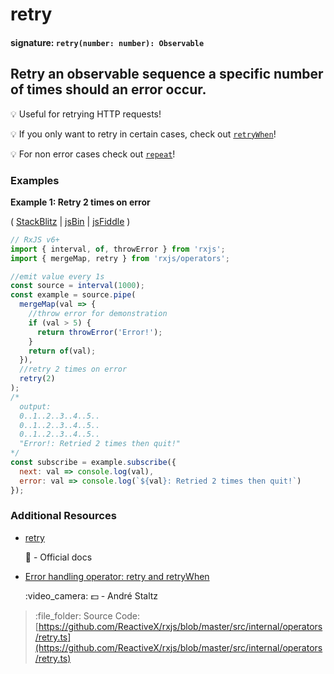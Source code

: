 # retry

#### signature: `retry(number: number): Observable`

## Retry an observable sequence a specific number of times should an error occur.

:bulb: Useful for retrying HTTP requests!

:bulb: If you only want to retry in certain cases, check out [`retryWhen`](retrywhen.md)!

:bulb: For non error cases check out [`repeat`](../utility/repeat.md)!

### Examples

**Example 1: Retry 2 times on error**

\( [StackBlitz](https://stackblitz.com/edit/typescript-jpjcpg?file=index.ts&devtoolsheight=100) \| [jsBin](http://jsbin.com/yovacuxuqa/1/edit?js,console) \| [jsFiddle](https://jsfiddle.net/btroncone/hg7z16bo/) \)

```javascript
// RxJS v6+
import { interval, of, throwError } from 'rxjs';
import { mergeMap, retry } from 'rxjs/operators';

//emit value every 1s
const source = interval(1000);
const example = source.pipe(
  mergeMap(val => {
    //throw error for demonstration
    if (val > 5) {
      return throwError('Error!');
    }
    return of(val);
  }),
  //retry 2 times on error
  retry(2)
);
/*
  output:
  0..1..2..3..4..5..
  0..1..2..3..4..5..
  0..1..2..3..4..5..
  "Error!: Retried 2 times then quit!"
*/
const subscribe = example.subscribe({
  next: val => console.log(val),
  error: val => console.log(`${val}: Retried 2 times then quit!`)
});
```

### Additional Resources

* [retry](https://rxjs.dev/api/operators/retry)

  :newspaper: - Official docs

* [Error handling operator: retry and retryWhen](https://egghead.io/lessons/rxjs-error-handling-operator-retry-and-retrywhen?course=rxjs-beyond-the-basics-operators-in-depth)

  :video\_camera: :dollar: - André Staltz

> :file\_folder: Source Code: [https://github.com/ReactiveX/rxjs/blob/master/src/internal/operators/retry.ts](https://github.com/ReactiveX/rxjs/blob/master/src/internal/operators/retry.ts)

